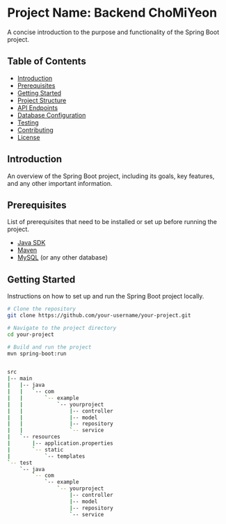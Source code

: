 # Project Name: Backend ChoMiYeon

A concise introduction to the purpose and functionality of the Spring Boot project.

## Table of Contents

- [Introduction](#introduction)
- [Prerequisites](#prerequisites)
- [Getting Started](#getting-started)
- [Project Structure](#project-structure)
- [API Endpoints](#api-endpoints)
- [Database Configuration](#database-configuration)
- [Testing](#testing)
- [Contributing](#contributing)
- [License](#license)

## Introduction

An overview of the Spring Boot project, including its goals, key features, and any other important information.

## Prerequisites

List of prerequisites that need to be installed or set up before running the project.

- [Java SDK](https://www.oracle.com/java/technologies/javase-downloads.html)
- [Maven](https://maven.apache.org/download.cgi)
- [MySQL](https://dev.mysql.com/downloads/) (or any other database)

## Getting Started

Instructions on how to set up and run the Spring Boot project locally.

```bash
# Clone the repository
git clone https://github.com/your-username/your-project.git

# Navigate to the project directory
cd your-project

# Build and run the project
mvn spring-boot:run


src
|-- main
|   |-- java
|   |   `-- com
|   |       `-- example
|   |           `-- yourproject
|   |               |-- controller
|   |               |-- model
|   |               |-- repository
|   |               `-- service
|   `-- resources
|       |-- application.properties
|       `-- static
|           `-- templates
`-- test
    `-- java
        `-- com
            `-- example
                `-- yourproject
                    |-- controller
                    |-- model
                    |-- repository
                    `-- service

